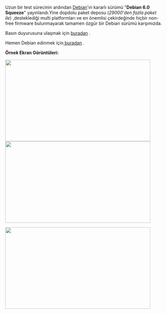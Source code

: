 <html><body><p>Uzun bir test sürecinin ardından <a href="http://www.debian.org" target="_blank">Debian</a>'ın kararlı sürümü "<strong>Debian 6.0 Squeeze</strong>" yayınlandı.Yine dopdolu paket deposu (<em>29000'den fazla paket ile</em>) ,desteklediği multi platformları ve en önemlisi çekirdeğinde hiçbir non-free firmware bulunmayarak tamamen özgür bir Debian sürümü karşımızda.

Basın duyurusuna ulaşmak için <a href="http://www.debian.org/News/2011/20110205a" target="_blank">buradan</a> .

Hemen Debian edinmek için<a href="http://www.debian.org/CD/http-ftp/#stable" target="_blank"> buradan</a> .

<strong>Örnek Ekran Görüntüleri:</strong>

<img class="alignnone" title="Debian Squeeze" src="http://i671.photobucket.com/albums/vv77/ZINOVSKY/Debian6/debian-squeez-2011-01-14-22-50-10.png" alt="" width="461" height="259">

<img class="alignnone" title="Debian Squeeze" src="http://i671.photobucket.com/albums/vv77/ZINOVSKY/Debian6/debian-squeez-2011-01-14-22-49-25.png" alt="" width="461" height="259">

<img class="alignnone" title="Debian Squeeze II" src="http://i671.photobucket.com/albums/vv77/ZINOVSKY/Debian6/debian-squeez-2011-01-14-22-56-37.png" alt="" width="461" height="259"></p></body></html>